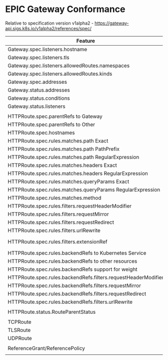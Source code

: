EPIC Gateway Conformance
========================

Relative to specification version v1alpha2 - https://gateway-api.sigs.k8s.io/v1alpha2/references/spec/

| Feature                                                        | Optional? | Support                 | Supported? |
|----------------------------------------------------------------|-----------|-------------------------|------------|
| Gateway.spec.listeners.hostname                                | Optional  | Core                    | No         |
| Gateway.spec.listeners.tls                                     | Optional  | Core                    | No         |
| Gateway.spec.listeners.allowedRoutes.namespaces                | Optional  | Core                    | No         |
| Gateway.spec.listeners.allowedRoutes.kinds                     | Optional  | Core                    | No         |
| Gateway.spec.addresses                                         | Optional  | Extended                | No         |
| Gateway.status.addresses                                       | Optional  | Core                    | Yes        |
| Gateway.status.conditions                                      | Optional  | Core                    | No         |
| Gateway.status.listeners                                       | Optional  | Core                    | No         |
|                                                                |           |                         |            |
| HTTPRoute.spec.parentRefs to Gateway                           |           | ?                       | Yes        |
| HTTPRoute.spec.parentRefs to Other                             | Optional  | ?                       | No         |
| HTTPRoute.spec.hostnames                                       | Optional  | Core                    | Yes        |
| HTTPRoute.spec.rules.matches.path Exact                        | Optional  | Core                    | Yes        |
| HTTPRoute.spec.rules.matches.path PathPrefix                   | Optional  | Core                    | Yes        |
| HTTPRoute.spec.rules.matches.path RegularExpression            | Optional  | Custom                  | No         |
| HTTPRoute.spec.rules.matches.headers Exact                     | Optional  | Core                    | Yes        |
| HTTPRoute.spec.rules.matches.headers RegularExpression         | Optional  | Custom                  | Yes        |
| HTTPRoute.spec.rules.matches.queryParams Exact                 | Optional  | Extended                | No         |
| HTTPRoute.spec.rules.matches.queryParams RegularExpression     | Optional  | Custom                  | No         |
| HTTPRoute.spec.rules.matches.method                            | Optional  | Extended                | No         |
| HTTPRoute.spec.rules.filters.requestHeaderModifier             | Optional  | Core                    | No         |
| HTTPRoute.spec.rules.filters.requestMirror                     | Optional  | Extended                | No         |
| HTTPRoute.spec.rules.filters.requestRedirect                   | Optional  | Core                    | No         |
| HTTPRoute.spec.rules.filters.urlRewrite                        | Optional  | Extended                | No         |
| HTTPRoute.spec.rules.filters.extensionRef                      | Optional  | Implementation-specific | No         |
| HTTPRoute.spec.rules.backendRefs to Kubernetes Service         | Optional  | Core                    | Yes        |
| HTTPRoute.spec.rules.backendRefs to other resources            | Optional  | Custom                  | No         |
| HTTPRoute.spec.rules.backendRefs support for weight            | Optional  | Core                    | Yes        |
| HTTPRoute.spec.rules.backendRefs.filters.requestHeaderModifier | Optional  | Core                    | No         |
| HTTPRoute.spec.rules.backendRefs.filters.requestMirror         | Optional  | Extended                | No         |
| HTTPRoute.spec.rules.backendRefs.filters.requestRedirect       | Optional  | Core                    | No         |
| HTTPRoute.spec.rules.backendRefs.filters.urlRewrite            | Optional  | Extended                | No         |
|                                                                |           |                         |            |
| HTTPRoute.status.RouteParentStatus                             |           | Core                    | No         |
|                                                                |           |                         |            |
| TCPRoute                                                       |           |                         | No         |
| TLSRoute                                                       |           |                         | No         |
| UDPRoute                                                       |           |                         | No         |
|                                                                |           |                         |            |
| ReferenceGrant/ReferencePolicy                                 |           | Core                    | No         |
|                                                                |           |                         |            |

